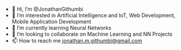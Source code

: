 - 👋 Hi, I’m @JonathanGithumbi
- 👀 I’m interested in Artificial Intelligence and IoT, Web Development, Mobile Application Development
- 🌱 I’m currently learning Neural Networks
- 💞️ I’m looking to collaborate on Machine Learning and NN Projects
- 📫 How to reach me jonathan.m.githumbi@gmail.com

<!---
JonathanGithumbi/JonathanGithumbi is a ✨ special ✨ repository because its `README.md` (this file) appears on your GitHub profile.
You can click the Preview link to take a look at your changes.
--->
